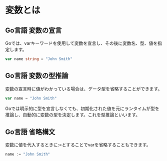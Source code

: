 # 変数とは

## Go言語 変数の宣言
Goでは、varキーワードを使用して変数を宣言し、その後に変数名、型、値を指定します。

```go
var name string = "John Smith"
```

## Go言語 変数の型推論
変数の宣言時に値がわかっている場合は、データ型を省略することができます。

```go
var name = "John Smith"
```

Goでは明示的に型を宣言しなくても、初期化された値を元にランタイムが型を推論し、自動的に変数の型を決定します。これを型推論といいます。

## Go言語 省略構文
変数に値を代入するときに:=とすることでvarを省略することもできます。

```go
name := "John Smith"
```